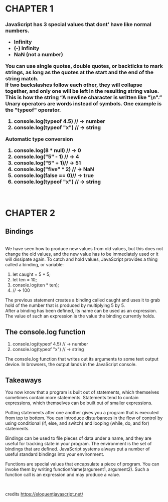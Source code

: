 # CHAPTER 1

<h3>
<p>
JavaScript has 3 special values that dont' have like normal numbers.
    <ul>
        <li> Infinity 
        <li> (-) Infinity
        <li> NaN (not a number)
    </ul>

You can use single quotes, double quotes, or backticks to mark strings, as long as the quotes at the start and the end of the string match.</br> If two backslashes follow each other, they will collapse together, and only one will be left in the resulting string value. This is how the string “A newline character is written like "\n".”</br> Unary operators are words instead of symbols. One example is the "typeof" operator.

<ol>
    <li>console.log(typeof 4.5) // → number
    <li>console.log(typeof "x") // → string
</ol>

Automatic type conversion

<ol>
    <li>console.log(8 * null) // → 0
    <li>console.log("5" - 1) // → 4
    <li>console.log("5" + 1)// → 51
    <li>console.log("five" * 2) // → NaN
    <li>console.log(false == 0)// → true
    <li>console.log(typeof "x") // → string
</ol>
</p>
</h3>
</br>

# CHAPTER 2

<h3>
<p>
<h2>Bindings</h2></br>
We have seen how to produce new values from old values, but this does not change the old values, and the new value has to be immediately used or it will dissipate again. To catch and hold values, JavaScript provides a thing called a binding, or variable:
    <ol>
        <li> let caught = 5 * 5;
        <li> let ten = 10;
        <li> console.log(ten * ten);
        <li> // → 100
    </ol>

The previous statement creates a binding called caught and uses it to grab hold of the number that is produced by multiplying 5 by 5.</br>
After a binding has been defined, its name can be used as an expression. The value of such an expression is the value the binding currently holds.</br>

<h2>The console.log function</h2>

<ol>
    <li>console.log(typeof 4.5) // → number
    <li>console.log(typeof "x") // → string
</ol>

The console.log function that writes out its arguments to some text output device. In browsers, the output lands in the JavaScript console.

<p>
<h2>Takeaways</h2>

You now know that a program is built out of statements, which themselves sometimes contain more statements. Statements tend to contain expressions, which themselves can be built out of smaller expressions.

Putting statements after one another gives you a program that is executed from top to bottom. You can introduce disturbances in the flow of control by using conditional (if, else, and switch) and looping (while, do, and for) statements.

Bindings can be used to file pieces of data under a name, and they are useful for tracking state in your program. The environment is the set of bindings that are defined. JavaScript systems always put a number of useful standard bindings into your environment.

Functions are special values that encapsulate a piece of program. You can invoke them by writing functionName(argument1, argument2). Such a function call is an expression and may produce a value.</h2>

</p>
</p>
</h3>
</br>

credits https://eloquentjavascript.net/

